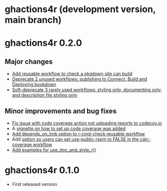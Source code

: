 # ghactions4r (development version, main branch)

# ghactions4r 0.2.0

## Major changes

- [Add reusable workflow to check a pkgdown site can build](https://github.com/nmfs-fish-tools/ghactions4r/pull/121)
- [Deprecate 2 unused workflows: publishing to Connect, Build and Deploying bookdown](https://github.com/nmfs-fish-tools/ghactions4r/pull/139)
- [Soft-deprecate 3 rarely used workflows: styling only, documenting only, and description file styling only](https://github.com/nmfs-fish-tools/ghactions4r/pull/131)

## Minor improvements and bug fixes

- [Fix issue with code coverage action not uploading reports to codecov.io](https://github.com/nmfs-fish-tools/ghactions4r/pull/124)
- A [vignette on how to set up code coverage was added](https://nmfs-fish-tools.github.io/ghactions4r/articles/set_up.html)
- [Add depends_on_tmb option to r-cmd-check reusable workflow](https://github.com/nmfs-fish-tools/ghactions4r/pull/107)
- Add [option so users can set use-public-rspm to FALSE in the calc-coverage workflow](https://github.com/nmfs-fish-tools/ghactions4r/pull/113)
- [Add examples for use_doc_and_style_r()](https://github.com/nmfs-fish-tools/ghactions4r/pull/138)

# ghactions4r 0.1.0

- First released version